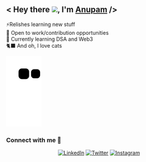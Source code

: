 
## < Hey there <img src="https://github.com/TheDudeThatCode/TheDudeThatCode/blob/master/Assets/Hi.gif" width="29px">, I'm <a href="https://ianupamshekhar.github.io/"> Anupam</a> />

⚡Relishes learning new stuff<br>🔭 Open to work/contribution opportunities<br>🌱 Currently learning DSA and Web3<br>🐈‍⬛ And oh, I love cats

<!-- [![Top Langs](https://github-readme-stats.vercel.app/api/top-langs/?username=ianupamshekhar&layout=compact)](https://github.com/ianupamshekhar/github-readme-stats) -->

<!-- ![Anupam's GitHub stats](https://github-readme-stats.vercel.app/api?username=ianupamshekhar&count_private=true&include_all_commits=true&show_icons=true&theme=algolia) -->

![Snake animation](https://github.com/ianupamshekhar/ianupamshekhar/blob/output/github-contribution-grid-snake.svg)

### Connect with me 💬

<div align="center">
   <p><a href="https://www.linkedin.com/in/swaraj-purohit-718033194/" target="_blank"><img alt="LinkedIn" src="https://img.shields.io/badge/linkedin-%230077B5.svg?&style=for-the-badge&logo=linkedin&logoColor=white" /></a> 
   <a href="https://twitter.com/swarajpurohit" target="_blank"><img alt="Twitter" src="https://img.shields.io/badge/twitter-%231DA1F2.svg?&style=for-the-badge&logo=twitter&logoColor=white" /></a> 
   <a href="https://www.instagram.com/savvy_the_fatnerd/" target="_blank"><img alt = "Instagram" src="https://img.shields.io/badge/instagram-%23E4405F.svg?&style=for-the-badge&logo=instagram&logoColor=white" /></a>
</p>
</div>

<!-- <a href="https://www.linkedin.com/in/anupamshekhar/">
  <img align="left" width="24px" src="https://img.shields.io/badge/LinkedIn-0077B5?style=for-the-badge&logo=linkedin&logoColor=white"  />
</a>
<!-- https://cdn.jsdelivr.net/npm/simple-icons@v3/icons/linkedin.svg 
<a href="https://twitter.com/ianupamshekhar">
  <img align="left" width="26px" src="https://img.shields.io/badge/Twitter-1DA1F2?style=for-the-badge&logo=twitter&logoColor=white" />
<!--   https://cdn.jsdelivr.net/npm/simple-icons@v3/icons/twitter.svg 
</a>
<a href="mailto:ianupamshekhar@gmail.com">
  <img align="left" width="26px" src="https://img.shields.io/badge/Gmail-D14836?style=for-the-badge&logo=gmail&logoColor=white" />
<!--   https://cdn.jsdelivr.net/npm/simple-icons@v3/icons/gmail.svg 
</a>
<a href="https://www.instagram.com/ianupamshekhar/">
  <img align="left" width="26px" src="https://img.shields.io/badge/Instagram-E4405F?style=for-the-badge&logo=instagram&logoColor=white" />
<!--   https://cdn.jsdelivr.net/npm/simple-icons@v3/icons/instagram.svg 
</a> 
<!-- <a href="https://www.facebook.com/ianupamshekhar/">
  <img align="left" width="26px" src="https://cdn2.iconfinder.com/data/icons/black-white-social-media/32/online_social_media_facebook-128.png" />
<!--   https://cdn.jsdelivr.net/npm/simple-icons@v3/icons/facebook.svg -->

<!-- ### Visitors
<img alt="Page counter" src="https://profile-counter.glitch.me/ianupamshekhar/count.svg"> -->

<br />
<br />
